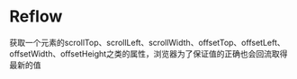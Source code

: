 # Reflow

获取一个元素的scrollTop、scrollLeft、scrollWidth、offsetTop、offsetLeft、offsetWidth、offsetHeight之类的属性，浏览器为了保证值的正确也会回流取得最新的值